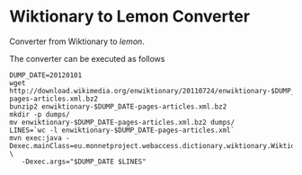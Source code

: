 Wiktionary to Lemon Converter
=============================

Converter from Wiktionary to _lemon_. 

The converter can be executed as follows

    DUMP_DATE=20120101
    wget http://download.wikimedia.org/enwiktionary/20110724/enwiktionary-$DUMP_DATE-pages-articles.xml.bz2
    bunzip2 enwiktionary-$DUMP_DATE-pages-articles.xml.bz2
    mkdir -p dumps/
    mv enwiktionary-$DUMP_DATE-pages-articles.xml.bz2 dumps/
    LINES=`wc -l enwiktionary-$DUMP_DATE-pages-articles.xml`
    mvn exec:java -Dexec.mainClass=eu.monnetproject.webaccess.dictionary.wiktionary.WiktionaryGenerator \
       -Dexec.args="$DUMP_DATE $LINES"
